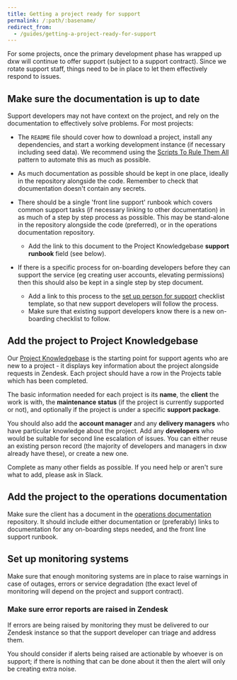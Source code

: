 ```yaml
---
title: Getting a project ready for support
permalink: /:path/:basename/
redirect_from:
  - /guides/getting-a-project-ready-for-support
---
```

For some projects, once the primary development phase has wrapped up dxw will
continue to offer support (subject to a support contract). Since we rotate
support staff, things need to be in place to let them effectively respond to
issues.

## Make sure the documentation is up to date

Support developers may not have context on the project, and rely on the
documentation to effectively solve problems. For most projects:

* The `README` file should cover how to download a project, install any
  dependencies, and start a working development instance (if necessary including
  seed data). We recommend using the
  [Scripts To Rule Them All](https://github.com/dxw/scripts-to-rule-them-all)
  pattern to automate this as much as possible.
* As much documentation as possible should be kept in one place, ideally in the
  repository alongside the code. Remember to check that documentation doesn't
  contain any secrets.
* There should be a single 'front line support' runbook which covers common
  support tasks (if necessary linking to other documentation) in as much of a
  step by step process as possible. This may be stand-alone in the repository
  alongside the code (preferred), or in the operations documentation repository.

  * Add the link to this document to the Project Knowledgebase **support
    runbook** field (see below).
* If there is a specific process for on-boarding developers before they can
  support the service (eg creating user accounts, elevating permissions) then
  this should also be kept in a single step by step document.

  * Add a link to this process to the
    [set up person for support](https://trello.com/c/EblCSAdY/57-set-up-person-for-support)
    checklist template, so that new support developers will follow the process.
  * Make sure that existing support developers know there is a new on-boarding
    checklist to follow.

## Add the project to Project Knowledgebase

Our [Project Knowledgebase](https://airtable.com/tblne7bw5jfACz2XB/) is the
starting point for support agents who are new to a project - it displays key
information about the project alongside requests in Zendesk. Each project should
have a row in the Projects table which has been completed.

The basic information needed for each project is its **name**, the **client**
the work is with, the **maintenance status** (if the project is currently
supported or not), and optionally if the project is under a specific **support
package**.

You should also add the **account manager** and any **delivery managers** who
have particular knowledge about the project. Add any **developers** who would be
suitable for second line escalation of issues. You can either reuse an existing
person record (the majority of developers and managers in dxw already have
these), or create a new one.

Complete as many other fields as possible. If you need help or aren't sure what
to add, please ask in Slack.

## Add the project to the operations documentation

Make sure the client has a document in the
[operations documentation](https://git.govpress.com/ops/docs) repository. It
should include either documentation or (preferably) links to documentation for
any on-boarding steps needed, and the front line support runbook.

## Set up monitoring systems

Make sure that enough monitoring systems are in place to raise warnings in case
of outages, errors or service degradation (the exact level of monitoring will
depend on the project and support contract).

### Make sure error reports are raised in Zendesk

If errors are being raised by monitoring they must be delivered to our Zendesk
instance so that the support developer can triage and address them.

You should consider if alerts being raised are actionable by whoever is on
support; if there is nothing that can be done about it then the alert will only
be creating extra noise.